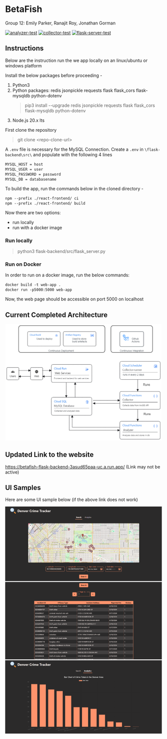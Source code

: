 # BetaFish
Group 12: Emily Parker, Ranajit Roy, Jonathan Gorman

[![analyzer-test](https://github.com/CSCI-5828-S24/BetaFish/actions/workflows/test_analyzer.yml/badge.svg?branch=main)](https://github.com/CSCI-5828-S24/BetaFish/actions/workflows/test_analyzer.yml) [![collector-test](https://github.com/CSCI-5828-S24/BetaFish/actions/workflows/test_collector.yml/badge.svg?branch=main)](https://github.com/CSCI-5828-S24/BetaFish/actions/workflows/test_collector.yml) [![flask-server-test](https://github.com/CSCI-5828-S24/BetaFish/actions/workflows/test_flask_server.yml/badge.svg?branch=main)](https://github.com/CSCI-5828-S24/BetaFish/actions/workflows/test_flask_server.yml)

## Instructions

Below are the instruction run the we app locally on an linux/ubuntu or windows platform

Install the below packages before proceeding -
1. Python3
2. Python packages: redis jsonpickle requests flask flask_cors flask-mysqldb python-dotenv
    > pip3 install --upgrade redis jsonpickle requests flask flask_cors flask-mysqldb python-dotenv
3. Node.js 20.x lts


First clone the repository

> git clone \<repo-clone-url\>

A `.env` file is necessary for the MySQL Connection. Create a `.env` in `\flask-backend\src\` and populate with the following 4 lines

```
MYSQL_HOST = host
MYSQL_USER = user
MYSQL_PASSWORD = password
MYSQL_DB = databasename
```

To build the app, run the commands below in the cloned directory -

```
npm --prefix ./react-frontend/ ci
npm --prefix ./react-frontend/ build
```

Now there are two options:
* run locally
* run with a docker image


### Run locally

> python3 flask-backend/src/flask_server.py

### Run on Docker

In order to run on a docker image, run the below commands:

```
docker build -t web-app .
docker run -p5000:5000 web-app
```

Now, the web page should be accessible on port 5000 on localhost

## Current Completed Architecture
![image](./diagrams/architecture.png)

## Updated Link to the website

https://betafish-flask-backend-3asud65paa-uc.a.run.app/ (Link may not be active)


## UI Samples
Here are some UI sample below (if the above link does not work) 

![Landing Page](./UI-samples/landing-page.png)
![Search Results](./UI-samples/search-results.png)
![Analytics Page](./UI-samples/analytics-page.png)
